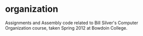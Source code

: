 # organization

Assignments and Assembly code related to Bill Silver's Computer Organization course, taken Spring 2012 at Bowdoin College.
